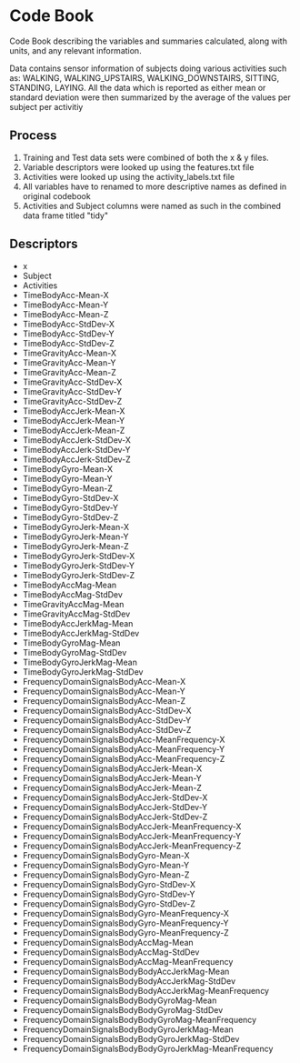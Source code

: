 # Code Book

Code Book describing the variables and summaries calculated, along with units, and any relevant information.

Data contains sensor information of subjects doing various activities such as: WALKING, WALKING_UPSTAIRS, WALKING_DOWNSTAIRS, SITTING, STANDING, LAYING. All the data which is reported as either mean or standard deviation were then summarized by the average of the values per subject per activitiy

## Process

1) Training and Test data sets were combined of both the x & y files.
2) Variable descriptors were looked up using the features.txt file	
3) Activities were looked up using the activity_labels.txt file
4) All variables have to renamed to more descriptive names as defined in original codebook
5) Activities and Subject columns were named as such in the combined data frame titled "tidy"


## Descriptors

- x
- Subject
- Activities
- TimeBodyAcc-Mean-X
- TimeBodyAcc-Mean-Y
- TimeBodyAcc-Mean-Z
- TimeBodyAcc-StdDev-X
- TimeBodyAcc-StdDev-Y
- TimeBodyAcc-StdDev-Z
- TimeGravityAcc-Mean-X
- TimeGravityAcc-Mean-Y
- TimeGravityAcc-Mean-Z
- TimeGravityAcc-StdDev-X
- TimeGravityAcc-StdDev-Y
- TimeGravityAcc-StdDev-Z
- TimeBodyAccJerk-Mean-X
- TimeBodyAccJerk-Mean-Y
- TimeBodyAccJerk-Mean-Z
- TimeBodyAccJerk-StdDev-X
- TimeBodyAccJerk-StdDev-Y
- TimeBodyAccJerk-StdDev-Z
- TimeBodyGyro-Mean-X
- TimeBodyGyro-Mean-Y
- TimeBodyGyro-Mean-Z
- TimeBodyGyro-StdDev-X
- TimeBodyGyro-StdDev-Y
- TimeBodyGyro-StdDev-Z
- TimeBodyGyroJerk-Mean-X
- TimeBodyGyroJerk-Mean-Y
- TimeBodyGyroJerk-Mean-Z
- TimeBodyGyroJerk-StdDev-X
- TimeBodyGyroJerk-StdDev-Y
- TimeBodyGyroJerk-StdDev-Z
- TimeBodyAccMag-Mean
- TimeBodyAccMag-StdDev
- TimeGravityAccMag-Mean
- TimeGravityAccMag-StdDev
- TimeBodyAccJerkMag-Mean
- TimeBodyAccJerkMag-StdDev
- TimeBodyGyroMag-Mean
- TimeBodyGyroMag-StdDev
- TimeBodyGyroJerkMag-Mean
- TimeBodyGyroJerkMag-StdDev
- FrequencyDomainSignalsBodyAcc-Mean-X
- FrequencyDomainSignalsBodyAcc-Mean-Y
- FrequencyDomainSignalsBodyAcc-Mean-Z
- FrequencyDomainSignalsBodyAcc-StdDev-X
- FrequencyDomainSignalsBodyAcc-StdDev-Y
- FrequencyDomainSignalsBodyAcc-StdDev-Z
- FrequencyDomainSignalsBodyAcc-MeanFrequency-X
- FrequencyDomainSignalsBodyAcc-MeanFrequency-Y
- FrequencyDomainSignalsBodyAcc-MeanFrequency-Z
- FrequencyDomainSignalsBodyAccJerk-Mean-X
- FrequencyDomainSignalsBodyAccJerk-Mean-Y
- FrequencyDomainSignalsBodyAccJerk-Mean-Z
- FrequencyDomainSignalsBodyAccJerk-StdDev-X
- FrequencyDomainSignalsBodyAccJerk-StdDev-Y
- FrequencyDomainSignalsBodyAccJerk-StdDev-Z
- FrequencyDomainSignalsBodyAccJerk-MeanFrequency-X
- FrequencyDomainSignalsBodyAccJerk-MeanFrequency-Y
- FrequencyDomainSignalsBodyAccJerk-MeanFrequency-Z
- FrequencyDomainSignalsBodyGyro-Mean-X
- FrequencyDomainSignalsBodyGyro-Mean-Y
- FrequencyDomainSignalsBodyGyro-Mean-Z
- FrequencyDomainSignalsBodyGyro-StdDev-X
- FrequencyDomainSignalsBodyGyro-StdDev-Y
- FrequencyDomainSignalsBodyGyro-StdDev-Z
- FrequencyDomainSignalsBodyGyro-MeanFrequency-X
- FrequencyDomainSignalsBodyGyro-MeanFrequency-Y
- FrequencyDomainSignalsBodyGyro-MeanFrequency-Z
- FrequencyDomainSignalsBodyAccMag-Mean
- FrequencyDomainSignalsBodyAccMag-StdDev
- FrequencyDomainSignalsBodyAccMag-MeanFrequency
- FrequencyDomainSignalsBodyBodyAccJerkMag-Mean
- FrequencyDomainSignalsBodyBodyAccJerkMag-StdDev
- FrequencyDomainSignalsBodyBodyAccJerkMag-MeanFrequency
- FrequencyDomainSignalsBodyBodyGyroMag-Mean
- FrequencyDomainSignalsBodyBodyGyroMag-StdDev
- FrequencyDomainSignalsBodyBodyGyroMag-MeanFrequency
- FrequencyDomainSignalsBodyBodyGyroJerkMag-Mean
- FrequencyDomainSignalsBodyBodyGyroJerkMag-StdDev
- FrequencyDomainSignalsBodyBodyGyroJerkMag-MeanFrequency